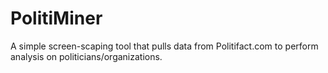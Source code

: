 PolitiMiner
===========

A simple screen-scaping tool that pulls data from Politifact.com to perform analysis on politicians/organizations. 
